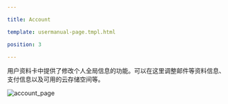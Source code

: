 ---
title: Account
template: usermanual-page.tmpl.html
position: 3
---

用户资料卡中提供了修改个人全局信息的功能。可以在这里调整邮件等资料信息、支付信息以及可用的云存储空间等。

![account_page][1]

[1]: /images/platform/account.png "Account"

